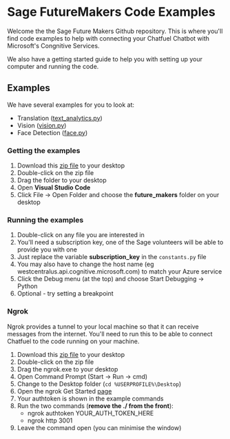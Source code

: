 # Sage FutureMakers Code Examples

Welcome the the Sage Future Makers Github repository. This is where you'll find code examples to help with connecting your Chatfuel Chatbot with Microsoft's Congnitive Services. 

We also have a getting started guide to help you with setting up your computer and running the code. 

## Examples
We have several examples for you to look at:

* Translation ([text_analytics.py](https://github.com/Sage/future_makers/blob/master/translation.py))
* Vision ([vision.py](https://github.com/Sage/future_makers/blob/master/vision.py))
* Face Detection ([face.py](https://github.com/Sage/future_makers/blob/master/face.py))

### Getting the examples
1. Download this [zip file](https://github.com/Sage/future_makers/archive/master.zip) to your desktop
1. Double-click on the zip file
1. Drag the folder to your desktop
1. Open **Visual Studio Code**
1. Click File -> Open Folder and choose the **future_makers** folder on your desktop

### Running the examples
1. Double-click on any file you are interested in
1. You'll need a subscription key, one of the Sage volunteers will be able to provide you with one 
1. Just replace the variable **subscription_key** in the `constants.py` file
1. You may also have to change the host name (eg westcentralus.api.cognitive.microsoft.com) to match your Azure service
1. Click the Debug menu (at the top) and choose Start Debugging -> Python
1. Optional - try setting a breakpoint

### Ngrok
Ngrok provides a tunnel to your local machine so that it can receive messages from the internet. You'll need to run this to be able to connect Chatfuel to the code running on your machine.

1. Download this [zip file](https://bin.equinox.io/c/4VmDzA7iaHb/ngrok-stable-windows-amd64.zip) to your desktop
1. Double-click on the zip file
1. Drag the ngrok.exe to your desktop
1. Open Command Prompt (Start -> Run -> cmd)
1. Change to the Desktop folder (`cd %USERPROFILE%\Desktop`)
1. Open the ngrok Get Started [page](https://dashboard.ngrok.com/get-started)
1. Your authtoken is shown in the example commands
1. Run the two commands (**remove the ./ from the front**):
    * ngrok authtoken YOUR_AUTH_TOKEN_HERE
    * ngrok http 3001
1. Leave the command open (you can minimise the window)
